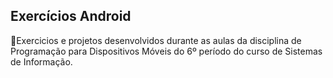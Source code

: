 ## Exercícios Android 
📱Exercicios e projetos desenvolvidos durante as aulas da disciplina de Programação para Dispositivos Móveis do 6º período do curso de Sistemas de Informação.
